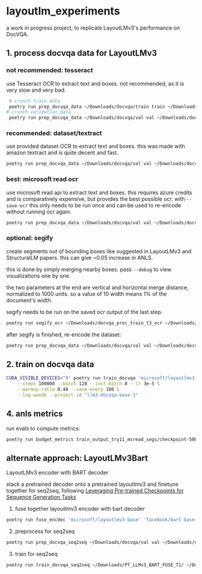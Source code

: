 # layoutlm_experiments

a work in progress project, to replicate LayoutLMv3's performance on DocVQA.


## 1. process docvqa data for LayoutLMv3

### not recommended: tesseract

use Tesseract OCR to extract text and boxes. not recommended, as it is very slow and very bad.

```sh
 # crunch train data
 poetry run prep_docvqa_data ~/Downloads/docvqa/train train ~/Downloads/docvqa_proc_train_t1_tesseract
# crunch validation data
 poetry run prep_docvqa_data ~/Downloads/docvqa/val val ~/Downloads/docvqa_proc_val_t1_tesseract
```

### recommended: dataset/textract

use provided dataset OCR to extract text and boxes. this was made with amazon textract and is quite decent and fast.

```sh
poetry run prep_docvqa_data ~/Downloads/docvqa/val val ~/Downloads/docvqa_proc_val_t2_dataset --ocr-engine dataset --save-ocr ~/Downloads/docvqa_proc_val_t2_ocr --procs 8
```

### best: microsoft read ocr

use microsoft read api to extract text and boxes. this requires azure credits and is comparatively expensive, but provides the best possible ocr. with `--save-ocr` this only needs to be run once and can be used to re-encode without running ocr again.

```sh
poetry run prep_docvqa_data ~/Downloads/docvqa/val val ~/Downloads/docvqa_proc_val_t3_msread --ocr-engine microsoft --save-ocr ~/Downloads/docvqa_proc_val_t3_msread_ocr --procs 4
```

### optional: segify

create segments out of bounding boxes like suggested in LayoutLMv3 and StructuralLM papers. this can give ~0.05 increase in ANLS.

this is done by simply merging nearby boxes. pass `--debug` to view visualizations one by one.

the two parameters at the end are vertical and horizontal merge distance, normalized to 1000 units. so a value of 10 width means 1% of the document's width.

segify needs to be run on the saved ocr output of the last step.

```sh
poetry run segify_ocr ~/Downloads/docvqa_proc_train_t3_ocr ~/Downloads/docvqa_proc_train_t3_seg --root-dir ~/Downloads/docvqa/train 8 40
```

after segify is finished, re-encode the dataset:

```sh
poetry run prep_docvqa_data ~/Downloads/docvqa/val val ~/Downloads/docvqa_proc_val_t7_msread --resume-from-ocr ~/Downloads/docvqa_proc_val_t3_msread_seg --procs 8
```

## 2. train on docvqa data

```sh
CUDA_VISIBLE_DEVICES="0" poetry run train_docvqa 'microsoft/layoutlmv3-base' ~/Downloads/docvqa_proc_val ~/Downloads/docvqa_proc_val test1 \
    --steps 100000 --batch 128 --inst-batch 8 --lr 3e-5 \
    --warmup-ratio 0.48 --save-every 100 \
    --log-wandb --project-id "llm3-docvqa-base-1"
```

## 4. anls metrics

run evals to compute metrics:

```sh
poetry run budget_metrics train_output_try11_msread_segs/checkpoint-5000/ ~/Downloads/docvqa_proc_val_t7_msread/
```

## alternate approach: LayoutLMv3Bart

LayoutLMv3 encoder with BART decoder

stack a pretrained decoder onto a pretrained layoutlmv3 and finetune together for seq2seq, following [Leveraging Pre-trained Checkpoints for Sequence Generation Tasks](https://arxiv.org/abs/1907.12461)

1. fuse together layoutlmv3 encoder with bart decoder

```sh
poetry run fuse_encdec 'microsoft/layoutlmv3-base' 'facebook/bart-base' --save-to ~/Downloads/PT_LLMv3_BART_FUSE_T1 --test-input ~/Downloads/dsconst/freebirds.jpg
```

2. preprocess for seq2seq
```sh
poetry run prep_docvqa_seq2seq ~/Downloads/docvqa/val val ~/Downloads/docvqa_proc_val_t6 --tiny-subset --ocr-engine dataset --decoder-model 'facebook/bart-base'
```

3. train for seq2seq
```sh
poetry run train_docvqa_seq2seq ~/Downloads/PT_LLMv3_BART_FUSE_T1/ ~/Downloads/docvqa_proc_train_t8_seq2seq_msread ~/Downloads/docvqa_proc_val_t8_seq2seq_msread try17_msr2s_s2s --steps 100000 --batch 32 --inst-batch 4 --lr 5e-6 --warmup-ratio 0.048 --save-every 1000
```
